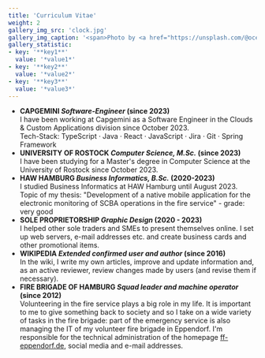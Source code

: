 ```yaml
---
title: 'Curriculum Vitae'
weight: 2
gallery_img_src: 'clock.jpg'
gallery_img_caption: '<span>Photo by <a href="https://unsplash.com/@oceanng?utm_source=unsplash&amp;utm_medium=referral&amp;utm_content=creditCopyText">Ocean Ng</a> on <a href="https://unsplash.com/s/photos/clock?utm_source=unsplash&amp;utm_medium=referral&amp;utm_content=creditCopyText">Unsplash</a></span>'
gallery_statistic:
- key: '**key1**'
  value: '*value1*'
- key: '**key2**'
  value: '*value2*'
- key: '**key3**'
  value: '*value3*'
---
```


* **CAPGEMINI *Software-Engineer* (since 2023)**      
I have been working at Capgemini as a Software Engineer in the Clouds & Custom Applications division since October 2023.      
Tech-Stack: TypeScript · Java · React · JavaScript · Jira · Git · Spring Framework
* **UNIVERSITY OF ROSTOCK *Computer Science, M.Sc.* (since 2023)**      
I have been studying for a Master's degree in Computer Science at the University of Rostock since October 2023.
* **HAW HAMBURG *Business Informatics, B.Sc.* (2020-2023)**     
I studied Business Informatics at HAW Hamburg until August 2023.           
Topic of my thesis: "Development of a native mobile application for the electronic monitoring of SCBA operations in the fire service" - grade: very good
* **SOLE PROPRIETORSHIP *Graphic Design* (2020 - 2023)**      
I helped other sole traders and SMEs to present themselves online. I set up web servers, e-mail addresses etc. and create business cards and other promotional items.
* **WIKIPEDIA *Extended confirmed user and author* (since 2016)**        
In the wiki, I write my own articles, improve and update information and, as an active reviewer, review changes made by users (and revise them if necessary).
* **FIRE BRIGADE OF HAMBURG *Squad leader and machine operator* (since 2012)**      
Volunteering in the fire service plays a big role in my life. It is important to me to give something back to society and so I take on a wide variety of tasks in the fire brigade: part of the emergency service is also managing the IT of my volunteer fire brigade in Eppendorf. I'm responsible for the technical administration of the homepage [ff-eppendorf.de](https://ff-eppendorf.de), social media and e-mail addresses.